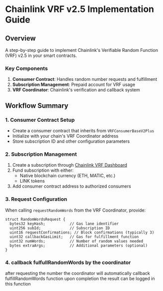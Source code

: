 # Chainlink VRF v2.5 Implementation Guide

## Overview
A step-by-step guide to implement Chainlink's Verifiable Random Function (VRF) v2.5 in your smart contracts. 

### Key Components
1. **Consumer Contract**: Handles random number requests and fulfillment
2. **Subscription Management**: Prepaid account for VRF usage
3. **VRF Coordinator**: Chainlink's verification and callback system

## Workflow Summary

### 1. Consumer Contract Setup
- Create a consumer contract that inherits from `VRFConsumerBaseV2Plus`
- Initialize with your chain's VRF Coordinator address
- Store subscription ID and other configuration parameters

### 2. Subscription Management
1. Create a subscription through [Chainlink VRF Dashboard](https://vrf.chain.link/)
2. Fund subscription with either:
   - Native blockchain currency (ETH, MATIC, etc.)
   - LINK tokens
3. Add consumer contract address to authorized consumers


### 3. Request Configuration
When calling `requestRandomWords` from the VRF Coordinator, provide:
```solidity
struct RandomWordsRequest {
  bytes32 keyHash;           // Gas lane identifier
  uint256 subId;             // Subscription ID
  uint16 requestConfirmations; // Block confirmations (typically 3)
  uint32 callbackGasLimit;   // Gas for fulfillment function
  uint32 numWords;           // Number of random values needed
  bytes extraArgs;           // Additional parameters (optional)
}
```
### 4. callback fulfullRandomWords by the coordinator
after requesting the number the coordinator will automatically callback fulfillRandomWords function upon completion the result can be logged in this function 


